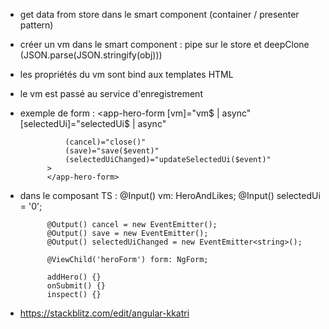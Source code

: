 - get data from store dans le smart component (container / presenter pattern)
- créer un vm dans le smart component : pipe sur le store et deepClone (JSON.parse(JSON.stringify(obj)))
- les propriétés du vm sont bind aux templates HTML
- le vm est passé au service d'enregistrement
- exemple de form :
            <app-hero-form
                [vm]="vm$ | async"
                [selectedUi]="selectedUi$ | async"

                (cancel)="close()"
                (save)="save($event)"
                (selectedUiChanged)="updateSelectedUi($event)"
            >
            </app-hero-form>
- dans le composant TS :
            @Input() vm: HeroAndLikes;
            @Input() selectedUi = '0';

            @Output() cancel = new EventEmitter();
            @Output() save = new EventEmitter();
            @Output() selectedUiChanged = new EventEmitter<string>();

            @ViewChild('heroForm') form: NgForm;

            addHero() {}
            onSubmit() {}
            inspect() {}
- https://stackblitz.com/edit/angular-kkatri